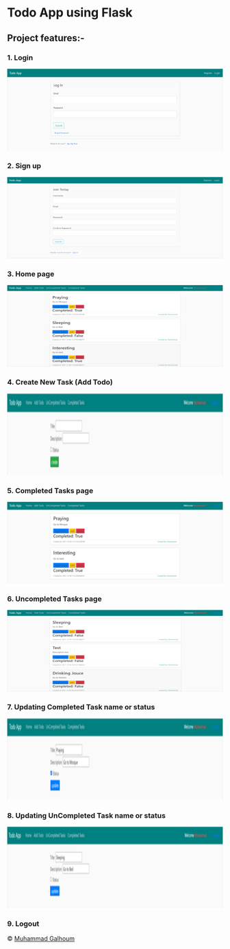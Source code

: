 # Todo App using Flask

## Project features:-

### 1. Login

<img src="screenshots/login.PNG" alt="Girl in a jacket" width="660" height="190">

### 2. Sign up

<img src="screenshots/register.PNG" alt="Girl in a jacket" width="660" height="190">

### 3. Home page

<img src="screenshots/home.PNG" alt="Girl in a jacket" width="660" height="190">

### 4. Create New Task (Add Todo)

<img src="screenshots/add-new-task.PNG" alt="Girl in a jacket" width="660" height="190">

### 5. Completed Tasks page

<img src="screenshots/completed-tasks.PNG" alt="Girl in a jacket" width="660" height="190">

### 6. Uncompleted Tasks page

<img src="screenshots/uncompleted-tasks.PNG" alt="Girl in a jacket" width="660" height="190">

### 7. Updating Completed Task name or status

<img src="screenshots/edit-completed-task.PNG" alt="Girl in a jacket" width="660" height="190">

### 8. Updating UnCompleted Task name or status

<img src="screenshots/edit-uncompleteed-task.PNG" alt="Girl in a jacket" width="660" height="190">

### 9. Logout

&copy; [Muhammad Galhoum](https://github.com/muhammadgalhoum "Muhammad Galhoum")
